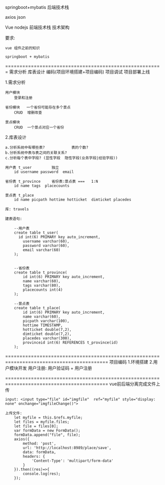 springboot+mybatis         后端技术栈

axios  json

Vue nodejs                 前端技术栈 技术架构

要求:

	vue 组件之前的知识    
	
	springboot + mybatis   
=======================================================
需求分析   库表设计   编码(项目环境搭建+项目编码)   项目调试  项目部署上线

1.需求分析

	用户模块
		登录和注册
	
	省份模块   一个省份可能存在多个景点
		CRUD  增删改查
	
	景点模块
		CRUD  一个景点对应一个省份

2.库表设计

	a.分析系统中有哪些表?            表的个数?
	b.分析系统中表与表之间的关联关系?  
	c.分析每个表中字段? (显性字段  隐性字段(业务字段|经验字段)) 
	
	用户表 t_user         独立
		id username password  email 
	
	省份表 t_province     省份表:景点表 ===   1:N
		id name tags  placecounts
	
	景点表 t_place
		id name picpath hottime hotticket  dimticket placedes 
	
	库: travels
	
	建表语句:
	
		--用户表
		create table t_user(
		  id int(6) PRIMARY key auto_increment,
			username varchar(60),
			password varchar(60),
			email varchar(60)
		);


		--省份表
		create table t_province(
			id int(6) PRIMARY key auto_increment,
			name varchar(60),
			tags varchar(80),
			placecounts int(4)
		);
	
		--景点表
		create table t_place(
			id int(6) PRIMARY key auto_increment,
			name varchar(60),
			picpath varchar(100),
			hottime TIMESTAMP,
			hotticket double(7,2),
			dimticket double(7,2),
			placedes varchar(300),
			provinceid int(6) REFERENCES t_province(id)
		);

==========================================================================================
项目编码
	1.环境搭建
	2.用户模块开发
		用户注册:  用户验证码 + 用户注册


==========================================================================================
vue前后端分离完成文件上传
	
	input: <input type="file" id="imgfile"  ref="myfile" style="display: none" onchange="imgfileChange()">
	
	上传文件:
		let myfile = this.$refs.myfile;
	    let files = myfile.files;
	    let file = files[0];
	    var formData = new FormData();
	    formData.append("file", file);
	    axios({
	        method: 'post',
	        url: 'http://localhost:8989/place/save',
	        data: formData,
	        headers: {
	            'Content-Type': 'multipart/form-data'
	        }
	    }).then((res)=>{
	        console.log(res);
	    });